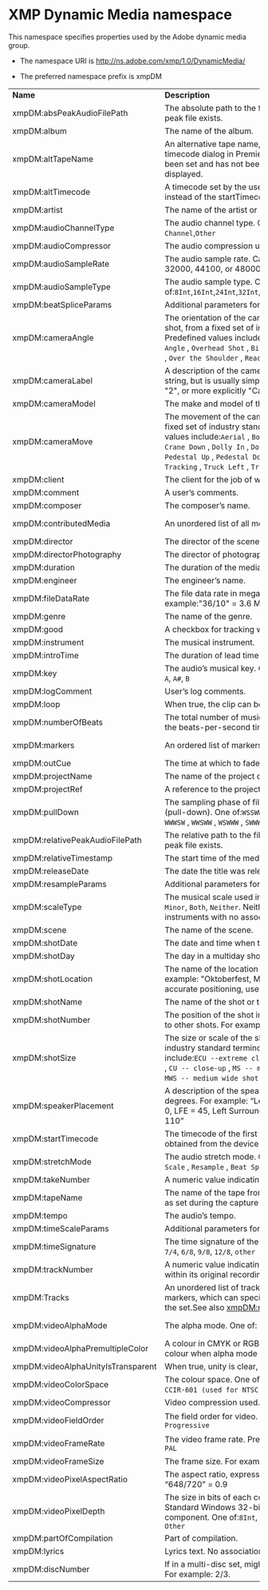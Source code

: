 # XMP Dynamic Media namespace

This namespace specifies properties used by the Adobe dynamic media group.

- The namespace URI is http://ns.adobe.com/xmp/1.0/DynamicMedia/

- The preferred namespace prefix is xmpDM

|    |           |    |
|----|-----------|----|
|**Name**|**Description**|**Type**|
|xmpDM:absPeakAudioFilePath|The absolute path to the file’s peak audio file. If empty, no peak file exists.  |[URI](./XMPDataTypes/index.md#uri)|
|xmpDM:album|The name of the album.  |[Text](./XMPDataTypes/index.md#text)|
|xmpDM:altTapeName|An alternative tape name, set via the project window or timecode dialog in Premiere. If an alternative name has been set and has not been reverted, that name is displayed.  |[Text](./XMPDataTypes/index.md#text)|
|xmpDM:altTimecode|A timecode set by the user. When specified, it is used instead of the startTimecode.  |[Timecode](./XMPDataTypes/Timecode.md)|
|xmpDM:artist|The name of the artist or artists.  |[Text](./XMPDataTypes/index.md#text)|
|xmpDM:audioChannelType|The audio channel type. One of:`Mono`,`Stereo`,`5.1`,`7.1`,`16 Channel`,`Other`|Closed Choice of [Text](./XMPDataTypes/index.md#text)|
|xmpDM:audioCompressor|The audio compression used. For example, MP3.  |[Text](./XMPDataTypes/index.md#text)|
|xmpDM:audioSampleRate|The audio sample rate. Can be any value, but commonly 32000, 44100, or 48000.  |[Integer](./XMPDataTypes/index.md#integer)|
|xmpDM:audioSampleType|The audio sample type. One of:`8Int`,`16Int`,`24Int`,`32Int`,`32Float`,`Compressed`,`Packed`,`Other`|Closed Choice of [Text](./XMPDataTypes/index.md#text)|
|xmpDM:beatSpliceParams|Additional parameters for Beat Splice stretch mode.  |[beatSpliceStretch](./XMPDataTypes/beatSpliceStretch.md)|
|xmpDM:cameraAngle|The orientation of the camera to the subject in a static shot, from a fixed set of industry standard terminology. Predefined values include: `Low Angle` , `Eye Level` , `High Angle` , `Overhead Shot` , `Birds Eye Shot` , `Dutch Angle` , `POV` , `Over the Shoulder` , `Reaction Shot`  |Open Choice of [Text](./XMPDataTypes/index.md#text)|
|xmpDM:cameraLabel|A description of the camera used for a shoot. Can be any string, but is usually simply a number, for example "1", "2", or more explicitly "Camera 1"  |[Text](./XMPDataTypes/index.md#text)|
|xmpDM:cameraModel|The make and model of the camera used for a shoot.  |[Text](./XMPDataTypes/index.md#text)|
|xmpDM:cameraMove|The movement of the camera during the shot, from a fixed set of industry standard terminology. Predefined values include:`Aerial` , `Boom Up` , `Boom Down` , `Crane Up` , `Crane Down` , `Dolly In` , `Dolly Out` , `Pan Left` , `Pan Right` , `Pedestal Up` , `Pedestal Down` , `Tilt Up` , `Tilt Down` , `Tracking` , `Truck Left` , `Truck Right` , `Zoom In` , `Zoom Out`|Open Choice of [Text](./XMPDataTypes/index.md#text)|
|xmpDM:client|The client for the job of which this shot or take is a part.  |[Text](./XMPDataTypes/index.md#text)|
|xmpDM:comment|A user’s comments.  |[Text](./XMPDataTypes/index.md#text)|
|xmpDM:composer|The composer’s name.  |[Text](./XMPDataTypes/index.md#text)|
|xmpDM:contributedMedia|An unordered list of all media used to create this media.  |Unordered array of [Media](./XMPDataTypes/Media.md)|
|xmpDM:director|The director of the scene.  |[Text](./XMPDataTypes/index.md#text)|
|xmpDM:directorPhotography|The director of photography for the scene.  |[Text](./XMPDataTypes/index.md#text)|
|xmpDM:duration|The duration of the media file.  |[Time](./XMPDataTypes/Time.md)|
|xmpDM:engineer|The engineer’s name.  |[Text](./XMPDataTypes/index.md#text)|
|xmpDM:fileDataRate|The file data rate in megabytes per second. For example:"36/10" = 3.6 MB/sec  |[Rational](./XMPDataTypes/index.md#rational)|
|xmpDM:genre|The name of the genre.  |[Text](./XMPDataTypes/index.md#text)|
|xmpDM:good|A checkbox for tracking whether a shot is a keeper.  |[Boolean](./XMPDataTypes/index.md#boolean)|
|xmpDM:instrument|The musical instrument.  |[Text](./XMPDataTypes/index.md#text)|
|xmpDM:introTime|The duration of lead time for queuing music.  |[Time](./XMPDataTypes/Time.md)|
|xmpDM:key|The audio’s musical key. One of:`C`, `C#`, `D`, `D#`, `E`, `F`, `F#`, `G`, `G#`, `A`, `A#`, `B`  |Closed Choice of [Text](./XMPDataTypes/index.md#text)|
|xmpDM:logComment|User’s log comments.  |[Text](./XMPDataTypes/index.md#text)|
|xmpDM:loop|When true, the clip can be looped seamlessly.  |[Boolean](./XMPDataTypes/index.md#boolean)|
|xmpDM:numberOfBeats|The total number of musical beats in a clip; for example, the beats-per-second times the duration in seconds.  |[Real](./XMPDataTypes/index.md#real)|
|xmpDM:markers|An ordered list of markers. See also [xmpDM:Tracks](./XMPDataTypes/Track.md).  |Ordered array of [Marker](./XMPDataTypes/Marker.md)|
|xmpDM:outCue|The time at which to fade out.  |[Time](./XMPDataTypes/Time.md)|
|xmpDM:projectName|The name of the project of which this file is a part.  |[Text](./XMPDataTypes/index.md#text)|
|xmpDM:projectRef|A reference to the project of which this file is a part.  |[ProjectLink](./XMPDataTypes/ProjectLink.md)|
|xmpDM:pullDown|The sampling phase of film to be converted to video (pull-down). One of:`WSSWW` , `SSWWW` , `SWWWS` , `WWWSS` , `WWSSW` , `WWWSW` , `WWSWW` , `WSWWW` , `SWWWW` , `WWWWS`  |Closed Choice of [Text](./XMPDataTypes/index.md#text)|
|xmpDM:relativePeakAudioFilePath|The relative path to the file’s peak audio file. If empty, no peak file exists.  |[URI](./XMPDataTypes/index.md#uri)|
|xmpDM:relativeTimestamp|The start time of the media inside the audio project.  |[Time](./XMPDataTypes/Time.md)|
|xmpDM:releaseDate|The date the title was released.  |[Date](./XMPDataTypes/index.md#date)|
|xmpDM:resampleParams|Additional parameters for Resample stretch mode.  |[resampleStretch](./XMPDataTypes/resampleStretch.md)|
|xmpDM:scaleType|The musical scale used in the music. One of: `Major`, `Minor`, `Both`, `Neither`. Neither is most often used for instruments with no associated scale, such as drums.  |Closed Choice of [Text](./XMPDataTypes/index.md#text)|
|xmpDM:scene|The name of the scene.  |[Text](./XMPDataTypes/index.md#text)|
|xmpDM:shotDate|The date and time when the video was shot.  |[Date](./XMPDataTypes/index.md#date)|
|xmpDM:shotDay|The day in a multiday shoot. For example: Day 2, Friday.  |[Text](./XMPDataTypes/index.md#text)|
|xmpDM:shotLocation|The name of the location where the video was shot. For example: "Oktoberfest, Munich Germany". For more accurate positioning, use the Exif GPS values.  |[Text](./XMPDataTypes/index.md#text)|
|xmpDM:shotName|The name of the shot or take.  |[Text](./XMPDataTypes/index.md#text)|
|xmpDM:shotNumber|The position of the shot in a script or production, relative to other shots. For example: 1, 2, 1a, 1b, 1.1, 1.2.  |[Text](./XMPDataTypes/index.md#text)|
|xmpDM:shotSize|The size or scale of the shot framing, from a fixed set of industry standard terminology. Predefined values include:`ECU --extreme close-up` , `MCU -- medium close-up` , `CU -- close-up` , `MS -- medium shot` , `WS -- wide shot` , `MWS -- medium wide shot` , `EWS -- extreme wide shot`  |Open Choice of [Text](./XMPDataTypes/index.md#text)|
|xmpDM:speakerPlacement|A description of the speaker angles from centre front in degrees. For example: “Left = -30, Right = 30, Centre = 0, LFE = 45, Left Surround = -110, Right Surround = 110”  |[Text](./XMPDataTypes/index.md#text)|
|xmpDM:startTimecode|The timecode of the first frame of video in the file, as obtained from the device control.  |[Timecode](./XMPDataTypes/Timecode.md)|
|xmpDM:stretchMode|The audio stretch mode. One of:`Fixed length,` , `Time-Scale` , `Resample` , `Beat Splice` , `Hybrid`  |Closed Choice of [Text](./XMPDataTypes/index.md#text)|
|xmpDM:takeNumber|A numeric value indicating the absolute number of a take.  |[Integer](./XMPDataTypes/index.md#integer)|
|xmpDM:tapeName|The name of the tape from which the clip was captured, as set during the capture process.  |[Text](./XMPDataTypes/index.md#text)|
|xmpDM:tempo|The audio’s tempo.  |[Real](./XMPDataTypes/index.md#real)|
|xmpDM:timeScaleParams|Additional parameters for Time-Scale stretch mode.  |[timeScaleStretch](./XMPDataTypes/timeScaleStretch.md)|
|xmpDM:timeSignature|The time signature of the music. One of:`2/4`, `3/4`, `4/4`, `5/4`, `7/4`, `6/8`, `9/8`, `12/8`, `other`  |Closed Choice of [Text](./XMPDataTypes/index.md#text)|
|xmpDM:trackNumber|A numeric value indicating the order of the audio file within its original recording.  |[Integer](./XMPDataTypes/index.md#integer)|
|xmpDM:Tracks|An unordered list of tracks. A track is a named set of markers, which can specify a frame rate for all markers in the set.See also [xmpDM:markers](./XMPDataTypes/Marker.md).  |Unordered array of [Track](./XMPDataTypes/Track.md)|
|xmpDM:videoAlphaMode|The alpha mode. One of: straight, pre-multiplied , or none  |Closed Choice of [Text](./XMPDataTypes/index.md#text)|
|xmpDM:videoAlphaPremultipleColor|A colour in CMYK or RGB to be used as the premultiple colour when alpha mode is premultiplied.  |[Colorants](./XMPDataTypes/Colorants.md)|
|xmpDM:videoAlphaUnityIsTransparent|When true, unity is clear, when false, it is opaque.  |[Boolean](./XMPDataTypes/index.md#boolean)|
|xmpDM:videoColorSpace|The colour space. One of:`sRGB (used by Photoshop)`, `CCIR-601 (used for NTSC)`, `CCIR-709 (used for HD)`  |Closed Choice of [Text](./XMPDataTypes/index.md#text)|
|xmpDM:videoCompressor|Video compression used. For example, jpeg.  |[Text](./XMPDataTypes/index.md#text)|
|xmpDM:videoFieldOrder|The field order for video. One of:`Upper`, `Lower`, `Progressive`  |Closed Choice of [Text](./XMPDataTypes/index.md#text)|
|xmpDM:videoFrameRate|The video frame rate. Predefined values include:`24`, `NTSC`, `PAL`  |Open Choice of [Text](./XMPDataTypes/index.md#text)|
|xmpDM:videoFrameSize|The frame size. For example: w:720, h: 480, unit:pixels  |[Dimensions](./XMPDataTypes/Dimensions.md)|
|xmpDM:videoPixelAspectRatio|The aspect ratio, expressed as wd/ht. For example: “648/720” = 0.9  |[Rational](./XMPDataTypes/index.md#rational)|
|xmpDM:videoPixelDepth|The size in bits of each colour component of a pixel. Standard Windows 32-bit pixels have 8 bits per component. One of:`8Int`, `16Int`, `24Int`, `32Int`, `32Float`, `Other`|Closed Choice of [Text](./XMPDataTypes/index.md#text)|
|xmpDM:partOfCompilation|Part of compilation.|[Boolean](./XMPDataTypes/index.md#boolean)|
|xmpDM:lyrics|Lyrics text. No association with timecode.|[Text](./XMPDataTypes/index.md#text)|
|xmpDM:discNumber|If in a multi-disc set, might contain total number of discs. For example: 2/3.|[Text](./XMPDataTypes/index.md#text)|
